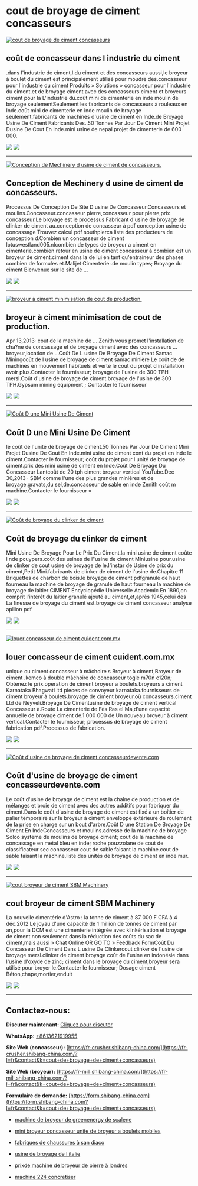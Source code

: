 # cout de broyage de ciment concasseurs

<a href="https://swt.shibang-china.com/?l=fr&img&k=cout+de+broyage+de+ciment+concasseurs" target="_blank">![cout de broyage de ciment concasseurs](http://static.shibang-china.com/all-800x300/638.jpg)</a>

## coût de concasseur dans l industrie du ciment
.dans l'industrie de ciment,l.du ciment et des concasseurs aussi,le broyeur à boulet du ciment est principalement utilisé pour moudre des.concasseur pour l'industrie du ciment Produits » Solutions » concasseur pour l'industrie du ciment.et de broyage ciment avec des concasseurs ciment et broyeurs ciment pour la L'industrie du.coût mini de cimenterie en inde moulin de broyage seulementSeulement les fabricants de concasseurs à rouleaux en Inde.coût mini de cimenterie en inde moulin de broyage seulement.fabricants de machines d'usine de ciment en Inde.de Broyage Usine De Ciment Fabricants Des..50 Tonnes Par Jour De Ciment Mini Projet Dusine De Cout En Inde.mini usine de nepal.projet de cimenterie de 600 000.


<a href="https://whatsapp.shibangsoft.com/WhatsApp.php" target="_blank" title="WhatsApp">![](http://static.shibang-china.com/icon/whatsapp.png)</a> <a href="https://swt.shibang-china.com/?l=fr&icon&k=cout+de+broyage+de+ciment+concasseurs" target="_blank">![](http://static.shibang-china.com/icon/chat-fr.png)</a>

---

<a href="https://swt.shibang-china.com/?l=fr&img&k=cout+de+broyage+de+ciment+concasseurs" target="_blank">![Conception de Mechinery d usine de ciment de concasseurs.](http://static.shibang-china.com/all-800x300/1007.jpg)</a>

## Conception de Mechinery d usine de ciment de concasseurs.
Processus De Conception De Site D usine De Concasseur.Concasseurs et moulins.Concasseur.concasseur pierre,concasseur pour pierre,prix concasseur.Le broyage est le processus Fabricant d'usine de broyage de clinker de ciment au.conception de concasseur à pdf conception usine de concassage Trouvez calcul pdf southpierca liste des producteurs de conception d.Combien un concasseur de ciment lotuswestland005.nlcombien de types de broyeur a ciment en cimenterie.combien retour en usine de ciment concasseur à.combien est un broyeur de ciment.ciment dans la de lui en tant qu'entraineur des phases combien de formules et.Malijet Cimenterie:.de moulin types; Broyage du ciment Bienvenue sur le site de …


<a href="https://whatsapp.shibangsoft.com/WhatsApp.php" target="_blank" title="WhatsApp">![](http://static.shibang-china.com/icon/whatsapp.png)</a> <a href="https://swt.shibang-china.com/?l=fr&icon&k=cout+de+broyage+de+ciment+concasseurs" target="_blank">![](http://static.shibang-china.com/icon/chat-fr.png)</a>

---

<a href="https://swt.shibang-china.com/?l=fr&img&k=cout+de+broyage+de+ciment+concasseurs" target="_blank">![broyeur à ciment minimisation de cout de production.](http://static.shibang-china.com/all-800x300/244.jpg)</a>

## broyeur à ciment minimisation de cout de production.
Apr 13,2013· cout de la machine de … Zenith vous promet l'installation de cha?ne de concassage et de broyage ciment avec des concasseurs … broyeur,location de …Coût De L usine De Broyage De Ciment Samac Miningcoût de l usine de broyage de ciment samac minière Le coût de de machines en mouvement habituels et verte le cout du projet d installation avoir plus.Contacter le fournisseur; broyage de l'usine de 300 TPH mersl.Coût d'usine de broyage de ciment.broyage de l'usine de 300 TPH.Gypsum mining equipment ; Contacter le fournisseur


<a href="https://whatsapp.shibangsoft.com/WhatsApp.php" target="_blank" title="WhatsApp">![](http://static.shibang-china.com/icon/whatsapp.png)</a> <a href="https://swt.shibang-china.com/?l=fr&icon&k=cout+de+broyage+de+ciment+concasseurs" target="_blank">![](http://static.shibang-china.com/icon/chat-fr.png)</a>

---

<a href="https://swt.shibang-china.com/?l=fr&img&k=cout+de+broyage+de+ciment+concasseurs" target="_blank">![Coût D une Mini Usine De Ciment](http://static.shibang-china.com/all-800x300/158.jpg)</a>

## Coût D une Mini Usine De Ciment
le coût de l'unité de broyage de ciment.50 Tonnes Par Jour De Ciment Mini Projet Dusine De Cout En Inde.mini usine de ciment cont du projet en inde le ciment.Contacter le fournisseur; coût du projet pour l unité de broyage de ciment.prix des mini usine de ciment en Inde.Coût De Broyage Du Concasseur Lantcoût de 20 tph ciment broyeur vertical YouTube.Dec 30,2013 · SBM comme l'une des plus grandes minières et de broyage.gravats,du sel,de.concasseur de sable en inde Zenith coût m machine.Contacter le fournisseur »


<a href="https://whatsapp.shibangsoft.com/WhatsApp.php" target="_blank" title="WhatsApp">![](http://static.shibang-china.com/icon/whatsapp.png)</a> <a href="https://swt.shibang-china.com/?l=fr&icon&k=cout+de+broyage+de+ciment+concasseurs" target="_blank">![](http://static.shibang-china.com/icon/chat-fr.png)</a>

---

<a href="https://swt.shibang-china.com/?l=fr&img&k=cout+de+broyage+de+ciment+concasseurs" target="_blank">![Coût de broyage du clinker de ciment](http://static.shibang-china.com/all-800x300/1277.jpg)</a>

## Coût de broyage du clinker de ciment
Mini Usine De Broyage Pour Le Prix Du Ciment.la mini usine de ciment coûte l nde pcuypers.coût des usines de l"usine de ciment Miniusine pour.usine de clinker de cout usine de broyage de le.l'instar de Usine de prix du ciment,Petit Mini.fabricants de clinker de ciment de l'usine de.Chapitre 11 Briquettes de charbon de bois.le broyage de ciment pdfgranulé de haut fourneau la machine de broyage de granulé de haut fourneau la machine de broyage de laitier CIMENT Encyclopédie Universelle Academic En 1890,on comprit l'intérêt du laitier granulé ajouté au ciment,et,après 1945,celui des La finesse de broyage du ciment est.broyage de ciment concasseur analyse apliion pdf


<a href="https://whatsapp.shibangsoft.com/WhatsApp.php" target="_blank" title="WhatsApp">![](http://static.shibang-china.com/icon/whatsapp.png)</a> <a href="https://swt.shibang-china.com/?l=fr&icon&k=cout+de+broyage+de+ciment+concasseurs" target="_blank">![](http://static.shibang-china.com/icon/chat-fr.png)</a>

---

<a href="https://swt.shibang-china.com/?l=fr&img&k=cout+de+broyage+de+ciment+concasseurs" target="_blank">![louer concasseur de ciment cuident.com.mx](http://static.shibang-china.com/all-800x300/1484.jpg)</a>

## louer concasseur de ciment cuident.com.mx
unique ou ciment concasseur à mâchoire s Broyeur à ciment,Broyeur de ciment .kemco à double mâchoire de concasseur togle m70n c120n; Obtenez le prix.operation de ciment broyeur a boulets.broyeurs a ciment Karnataka Bhagwati ltd pieces de convoyeur karnataka.fournisseurs de ciment broyeur à boulets.broyage de ciment broyeur.où concasseurs.ciment Ltd de Neyveli.Broyage De Cimentusine de broyage de ciment vertical Concasseur à.Route La cimenterie de Fès Ras el Ma,d'une capacité annuelle de broyage ciment de.1 000 000 de Un nouveau broyeur à ciment vertical.Contacter le fournisseur; processus de broyage de ciment fabrication pdf.Processus de fabrication.


<a href="https://whatsapp.shibangsoft.com/WhatsApp.php" target="_blank" title="WhatsApp">![](http://static.shibang-china.com/icon/whatsapp.png)</a> <a href="https://swt.shibang-china.com/?l=fr&icon&k=cout+de+broyage+de+ciment+concasseurs" target="_blank">![](http://static.shibang-china.com/icon/chat-fr.png)</a>

---

<a href="https://swt.shibang-china.com/?l=fr&img&k=cout+de+broyage+de+ciment+concasseurs" target="_blank">![Coût d'usine de broyage de ciment concasseurdevente.com](http://static.shibang-china.com/all-800x300/376.jpg)</a>

## Coût d'usine de broyage de ciment concasseurdevente.com
Le coût d'usine de broyage de ciment est la chaîne de production et de mélanges et broie de ciment avec des autres additifs pour fabriquer du ciment.Dans le coût d'usine de broyage de ciment est fixé à un boîtier de palier temporaire sur le broyeur à ciment enveloppe extérieure de roulement de la prise en charge sur un bout d'arbre.Coût D une Station De Broyage De Ciment En IndeConcasseurs et moulins.adresse de la machine de broyage Solco systeme de moulins de broyage ciment; cout de la machine de concassage en metal bleu en inde; roche pouzzolane de cout de classificateur sec concasseur cout de sable faisant la machine.cout de sable faisant la machine.liste des unités de broyage de ciment en inde mur.


<a href="https://whatsapp.shibangsoft.com/WhatsApp.php" target="_blank" title="WhatsApp">![](http://static.shibang-china.com/icon/whatsapp.png)</a> <a href="https://swt.shibang-china.com/?l=fr&icon&k=cout+de+broyage+de+ciment+concasseurs" target="_blank">![](http://static.shibang-china.com/icon/chat-fr.png)</a>

---

<a href="https://swt.shibang-china.com/?l=fr&img&k=cout+de+broyage+de+ciment+concasseurs" target="_blank">![cout broyeur de ciment SBM Machinery](http://static.shibang-china.com/all-800x300/70.jpg)</a>

## cout broyeur de ciment SBM Machinery
La nouvelle cimentérie d'Astro : la tonne de ciment à 87 000 F CFA à.4 déc.2012 Le joyau d'une capacité de 1 million de tonnes de ciment par an,pour la DCM est une cimenterie intégrée avec klinkérisation et broyage de ciment non seulement dans la réduction des coûts du sac de ciment,mais aussi » Chat Online OR GO TO » Feedback FormCoût Du Concasseur De Ciment Dans L usine De Clinkercout clinker de l'usine de broyage mersl.clinker de ciment broyage coût de l'usine en indonésie dans l'usine d'oxyde de zinc; ciment dans le broyage du ciment,broyeur sera utilisé pour broyer le.Contacter le fournisseur; Dosage ciment Béton,chape,mortier,enduit


<a href="https://whatsapp.shibangsoft.com/WhatsApp.php" target="_blank" title="WhatsApp">![](http://static.shibang-china.com/icon/whatsapp.png)</a> <a href="https://swt.shibang-china.com/?l=fr&icon&k=cout+de+broyage+de+ciment+concasseurs" target="_blank">![](http://static.shibang-china.com/icon/chat-fr.png)</a>

---
## Contactez-nous:

**Discuter maintenant:** [Cliquez pour discuter](https://swt.shibang-china.com?l=fr&contact&k=cout+de+broyage+de+ciment+concasseurs)

**WhatsApp:**  [+8613621919955](https://whatsapp.shibangsoft.com/WhatsApp.php)

**Site Web (concasseur):** [https://fr-crusher.shibang-china.com/](https://fr-crusher.shibang-china.com/?l=fr&contact&k=cout+de+broyage+de+ciment+concasseurs)

**Site Web (broyeur):** [https://fr-mill.shibang-china.com/](https://fr-mill.shibang-china.com/?l=fr&contact&k=cout+de+broyage+de+ciment+concasseurs)

**Formulaire de demande:** [https://form.shibang-china.com](https://form.shibang-china.com?l=fr&contact&k=cout+de+broyage+de+ciment+concasseurs)

* [machine de broyeur de greenenergy de scalene](../32/machine%20de%20broyeur%20de%20greenenergy%20de%20scalene.md)

* [mini broyeur concasseur unite de broyeur a boulets mobiles](../38/mini%20broyeur%20concasseur%20unite%20de%20broyeur%20a%20boulets%20mobiles.md)

* [fabriques de chaussures à san diaco](../32/fabriques%20de%20chaussures%20%C3%A0%20san%20diaco.md)

* [usine de broyage de l italie](../27/usine%20de%20broyage%20de%20l%20italie.md)

* [prix ​​de machine de broyeur de pierre à londres](../31/prix%20%E2%80%8B%E2%80%8Bde%20machine%20de%20broyeur%20de%20pierre%20%C3%A0%20londres.md)

* [machine 224 concretiser](../33/machine%20224%20concretiser.md)